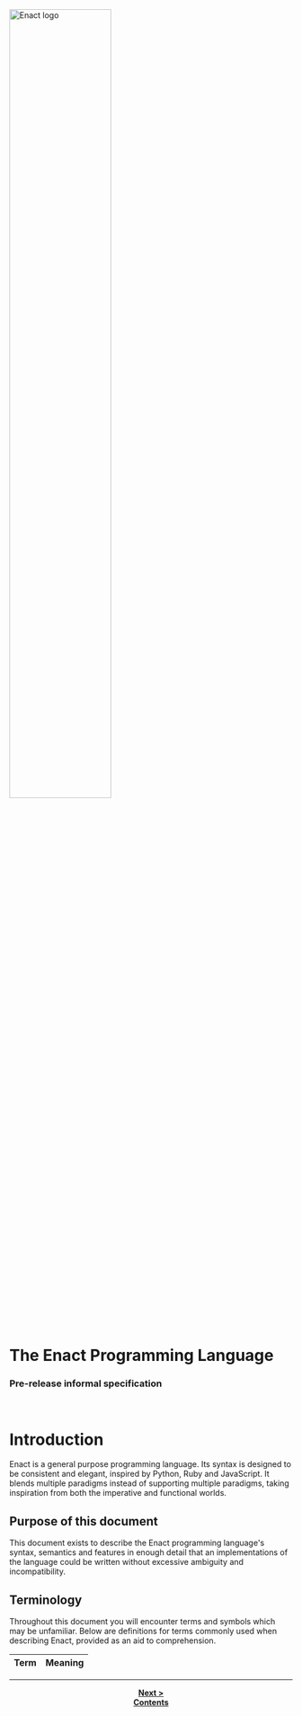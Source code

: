 <img src="https://github.com/enact-lang/enact/blob/master/docs/img/enact-logo-text.png" alt="Enact logo" width="60%" height="60%">

# The Enact Programming Language
### Pre-release informal specification 

<br>

# Introduction
Enact is a general purpose programming language. Its syntax is designed to be consistent and elegant, inspired by Python, Ruby and 
JavaScript. It blends multiple paradigms instead of supporting multiple paradigms, taking inspiration from both the imperative and
functional worlds.

## Purpose of this document
This document exists to describe the Enact programming language's syntax, semantics and features in enough detail that an
implementations of the language could be written without excessive ambiguity and incompatibility.

## Terminology
Throughout this document you will encounter terms and symbols which may be unfamiliar. Below are definitions for terms commonly 
used when describing Enact, provided as an aid to comprehension.

Term | Meaning
--- | ---

---

<p align="center">
<strong><a href="./02-lexical-conventions.md">Next ></a></strong><br>
<strong><a href="./00-contents.md">Contents</a></strong>
</p>
